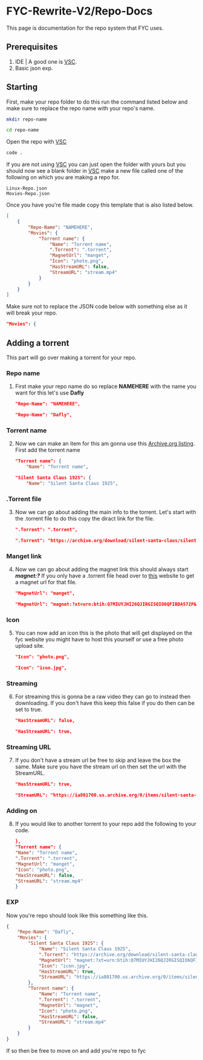 # FYC-Rewrite-V2/Repo-Docs
This page is documentation for the repo system that FYC uses.

## Prerequisites
1) IDE | A good one is [VSC](https://code.visualstudio.com/).
2) Basic json exp.

## Starting
First, make your repo folder to do this run the command listed below and make sure to replace the repo name with your repo's name.

```bash
mkdir repo-name
```
```bash
cd repo-name
```
Open the repo with [VSC](https://code.visualstudio.com/)
```bash
code .
```
If you are not using [VSC](https://code.visualstudio.com/) you can just open the folder with yours but you should now see a blank folder in [VSC](https://code.visualstudio.com/) make a new file called one of the following on which you are making a repo for.
```
Linux-Repo.json
Movies-Repo.json
```
Once you have you're file made copy this template that is also listed below.
```json
[
    {
        "Repo-Name": "NAMEHERE",
        "Movies": {
            "Torrent name": {
                "Name": "Torrent name",
                ".Torrent": ".torrent",
                "MagnetUrl": "manget",
                "Icon": "photo.png",
                "HasStreamURL": false,
                "StreamURL": "stream.mp4"
            }
        }
    }
]
```
Make sure not to replace the JSON code below with something else as it will break your repo.
```json
"Movies": {
```
## Adding a torrent
This part will go over making a torrent for your repo.

### Repo name
1) First make your repo name do so replace **NAMEHERE** with the name you want for this let's use **Dafly**
    ```json
    "Repo-Name": "NAMEHERE",
    ```
    ```json
    "Repo-Name": "Dafly",
    ```
### Torrent name
2) Now we can make an item for this am gonna use this [Archive.org listing](https://archive.org/details/silent-santa-claus). First add the torrent name
    ```json
    "Torrent name": {
        "Name": "Torrent name",
    ```
    ```json
    "Silent Santa Claus 1925": {
        "Name": "Silent Santa Claus 1925",
    ```
### .Torrent file
3) Now we can go about adding the main info to the torrent. Let's start with the .torrent file to do this copy the diract link for the file.
    ```json
    ".Torrent": ".torrent",
    ```
    ```json
    ".Torrent": "https://archive.org/download/silent-santa-claus/silent-santa-claus_archive.torrent",
    ```
### Manget link
4) Now we can go about adding the magnet link this should always start ***magnet:?*** If you only have a .torrent file head over to [this](https://nutbread.github.io/t2m/) website to get a magnet url for that file.
    ```json
    "MagnetUrl": "manget",
    ```
    ```json
    "MagnetUrl": "magnet:?xt=urn:btih:Q7MIUYJHI26QJIRGISQIO6QFIBDA572P&dn=silent-santa-claus&tr=http%3A%2F%2Fbt1.archive.org%3A6969%2Fannounce",
    ```
### Icon
5) You can now add an icon this is the photo that will get displayed on the fyc website you might have to host this yourself or use a free photo upload site.
    ```json
    "Icon": "photo.png",
    ```
    ```json
    "Icon": "icon.jpg",
    ```
### Streaming
6) For streaming this is gonna be a raw video they can go to instead then downloading. If you don't have this keep this false if you do then can be set to true.
    ```json
    "HasStreamURL": false,
    ```
    ```json
    "HasStreamURL": true,
    ```
### Streaming URL
7) If you don't have a stream url be free to skip and leave the box the same. Make sure you have the stream url on then set the url with the StreamURL.
    ```json
    "HasStreamURL": true,
    ```
    ```json
    "StreamURL": "https://ia801700.us.archive.org/0/items/silent-santa-claus/Santa%20Claus.mp4"
    ```
### Adding on
8) If you would like to another torrent to your repo add the following to your code.
    ```json
    },
    "Torrent name": {
    "Name": "Torrent name",
    ".Torrent": ".torrent",
    "MagnetUrl": "manget",
    "Icon": "photo.png",
    "HasStreamURL": false,
    "StreamURL": "stream.mp4"
    }
    ```

### EXP
Now you're repo should look like this something like this.
```json
{
    "Repo-Name": "Dafly",
    "Movies": {
        "Silent Santa Claus 1925": {
            "Name": "Silent Santa Claus 1925",
            ".Torrent": "https://archive.org/download/silent-santa-claus/silent-santa-claus_archive.torrent",
            "MagnetUrl": "magnet:?xt=urn:btih:Q7MIUYJHI26QJIRGISQIO6QFIBDA572P&dn=silent-santa-claus&tr=http%3A%2F%2Fbt1.archive.org%3A6969%2Fannounce",
            "Icon": "icon.jpg",
            "HasStreamURL": true,
            "StreamURL": "https://ia801700.us.archive.org/0/items/silent-santa-claus/Santa%20Claus.mp4"
        },
        "Torrent name": {
            "Name": "Torrent name",
            ".Torrent": ".torrent",
            "MagnetUrl": "magnet",
            "Icon": "photo.png",
            "HasStreamURL": false,
            "StreamURL": "stream.mp4"
        }
    }
}
```


If so then be free to move on and add you're repo to fyc
